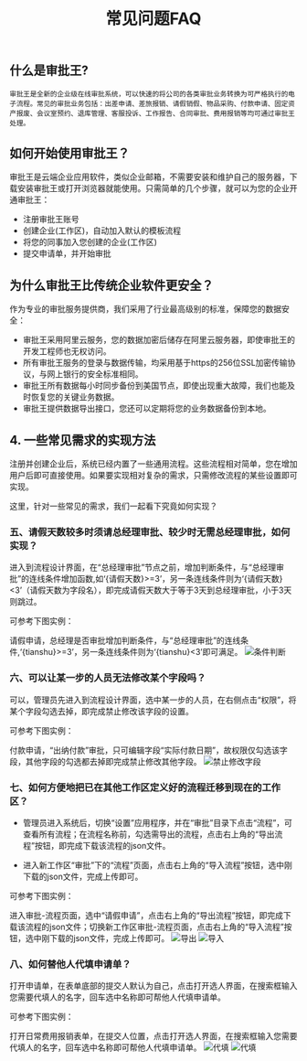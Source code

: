 ﻿---
title: 常见问题FAQ
---

##  什么是审批王?

	审批王是全新的企业级在线审批系统，可以快速的将公司的各类审批业务转换为可严格执行的电子流程。常见的审批业务包括：出差申请、差旅报销、请假销假、物品采购、付款申请、固定资产报废、会议室预约、退库管理、客服投诉、工作报告、合同审批、费用报销等均可通过审批王处理。

##  如何开始使用审批王？

审批王是云端企业应用软件，类似企业邮箱，不需要安装和维护自己的服务器，下载安装审批王或打开浏览器就能使用。只需简单的几个步骤，就可以为您的企业开通审批王：

- 注册审批王账号
- 创建企业(工作区)，自动加入默认的模板流程
- 将您的同事加入您创建的企业(工作区)
- 提交申请单，并开始审批

##  为什么审批王比传统企业软件更安全？

作为专业的审批服务提供商，我们采用了行业最高级别的标准，保障您的数据安全：

- 审批王采用阿里云服务，您的数据加密后储存在阿里云服务器，即使审批王的开发工程师也无权访问。
- 所有审批王服务的登录与数据传输，均采用基于https的256位SSL加密传输协议，与网上银行的安全标准相同。
- 审批王所有数据每小时同步备份到美国节点，即使出现重大故障，我们也能及时恢复您的关键业务数据。
- 审批王提供数据导出接口，您还可以定期将您的业务数据备份到本地。

## 4. 一些常见需求的实现方法

注册并创建企业后，系统已经内置了一些通用流程。这些流程相对简单，您在增加用户后即可直接使用。如果要实现相对复杂的需求，只需修改流程的某些设置即可实现。

这里，针对一些常见的需求，我们一起看下究竟如何实现？



 
 ### 五、请假天数较多时须请总经理审批、较少时无需总经理审批，如何实现？

 进入到流程设计界面，在“总经理审批”节点之前，增加判断条件，与“总经理审批”的连线条件增加函数,如‘{请假天数}>=3’，另一条连线条件则为‘{请假天数}<3’（请假天数为字段名），即完成请假天数大于等于3天到总经理审批，小于3天则跳过。

 可参考下图实例：

 请假申请，总经理是否审批增加判断条件，与“总经理审批”的连线条件,‘{tianshu}>=3’，另一条连线条件则为‘{tianshu}<3’即可满足。
 ![条件判断](/assets/help/conditional.png)

 ### 六、可以让某一步的人员无法修改某个字段吗？

 可以，管理员先进入到流程设计界面，选中某一步的人员，在右侧点击“权限”，将某个字段勾选去掉，即完成禁止修改该字段的设置。

 可参考下图实例：

 付款申请，“出纳付款”审批，只可编辑字段“实际付款日期”，故权限仅勾选该字段，其他字段的勾选都去掉即完成禁止修改其他字段。
 ![禁止修改字段](/assets/help/forbidden.png)

 ### 七、如何方便地把已在其他工作区定义好的流程迁移到现在的工作区？

 - 管理员进入系统后，切换“设置”应用程序，并在“审批”目录下点击“流程”，可查看所有流程；在流程名称前，勾选需导出的流程，点击右上角的“导出流程”按钮，即完成下载该流程的json文件。
 
 - 进入新工作区“审批”下的“流程”页面，点击右上角的“导入流程”按钮，选中刚下载的json文件，完成上传即可。

 可参考下图实例：

 进入审批-流程页面，选中“请假申请”，点击右上角的“导出流程”按钮，即完成下载该流程的json文件；切换新工作区审批-流程页面，点击右上角的“导入流程”按钮，选中刚下载的json文件，完成上传即可。
 ![导出](/assets/help/export.png)
 ![导入](/assets/help/import.png)

 ### 八、如何替他人代填申请单？

 打开申请单，在表单底部的提交人默认为自己，点击打开选人界面，在搜索框输入您需要代填人的名字，回车选中名称即可帮他人代填申请单。

 可参考下图实例：

 打开日常费用报销表单，在提交人位置，点击打开选人界面，在搜索框输入您需要代填人的名字，回车选中名称即可帮他人代填申请单。
 ![代填](/assets/help/replace.png)
 ![代填](/assets/help/replace_choose.png)
